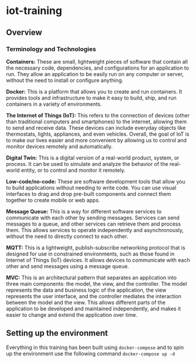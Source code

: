# iot-training

## Overview

### Terminology and Technologies

**Containers:** These are small, lightweight pieces of software that contain all the necessary code, dependencies, and configurations for an application to run. They allow an application to be easily run on any computer or server, without the need to install or configure anything.

**Docker:** This is a platform that allows you to create and run containers. It provides tools and infrastructure to make it easy to build, ship, and run containers in a variety of environments.

**The Internet of Things (IoT):** This refers to the connection of devices (other than traditional computers and smartphones) to the internet, allowing them to send and receive data. These devices can include everyday objects like thermostats, lights, appliances, and even vehicles. Overall, the goal of IoT is to make our lives easier and more convenient by allowing us to control and monitor devices remotely and automatically.

**Digital Twin:** This is a digital version of a real-world product, system, or process. It can be used to simulate and analyze the behavior of the real-world entity, or to control and monitor it remotely.

**Low-code/no-code:** These are software development tools that allow you to build applications without needing to write code. You can use visual interfaces to drag and drop pre-built components and connect them together to create mobile or web apps.

**Message Queue:** This is a way for different software services to communicate with each other by sending messages. Services can send messages to a queue, and other services can retrieve them and process them. This allows services to operate independently and asynchronously, without the need to directly connect to each other.

**MQTT:** This is a lightweight, publish-subscribe networking protocol that is designed for use in constrained environments, such as those found in Internet of Things (IoT) devices. It allows devices to communicate with each other and send messages using a message queue.

**MVC:** This is an architectural pattern that separates an application into three main components: the model, the view, and the controller. The model represents the data and business logic of the application, the view represents the user interface, and the controller mediates the interaction between the model and the view. This allows different parts of the application to be developed and maintained independently, and makes it easier to change and extend the application over time.

## Setting up the environment

Everything in this training has been built using `docker-compose` and to spin up the environment use the following command `docker-compose up -d` 

## 
